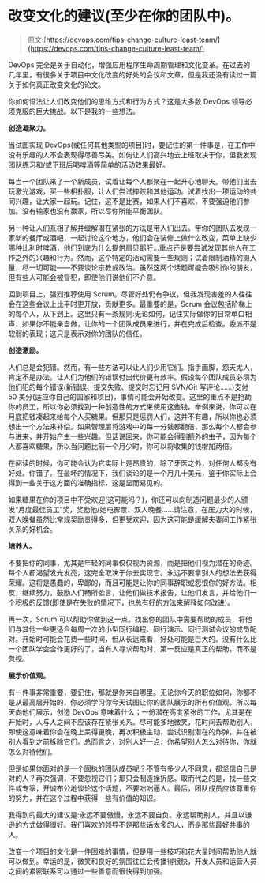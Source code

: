 # 改变文化的建议(至少在你的团队中)。

> 原文:[https://devops.com/tips-change-culture-least-team/](https://devops.com/tips-change-culture-least-team/)

DevOps 完全是关于自动化，增强应用程序生命周期管理和文化变革。在过去的几年里，有很多关于项目中文化改变的好处的会议和文章，但是我还没有读过一篇关于如何真正改变文化的论文。

你如何设法让人们改变他们的思维方式和行为方式？这是大多数 DevOps 领导必须克服的巨大挑战。以下是我的一些想法。

**创造凝聚力。**

当试图实现 DevOps(或任何其他类型的项目)时，要记住的第一件事是，在工作中没有乐趣的人不会表现得尽善尽美。如何让人们高兴地去上班取决于你，但我发现团队练习和/或下班后喝啤酒等简单的活动效果最好。

每当一个团队来了一个新成员，试着让每个人都聚在一起开心地聊天。带他们出去玩激光游戏，买一些相扑服，让人们尝试摔跤和其他运动。试着找出一项运动的共同兴趣，让大家一起玩。记住，这不是比赛，如果人们不喜欢，不要强迫他们参加。没有输家也没有赢家，所以尽你所能平衡团队。

另一种让人们互相了解并缓解潜在紧张的方法是带人们出去。带你的团队去发现一家新的餐厅或酒吧，一起讨论这个地方，他们会在装修上做什么改变，菜单上缺少哪种比利时啤酒，他们到底为什么提供扇贝鹅肝…重点还是要尝试发现其他人在工作之外的兴趣和行为。然而，这个特定的活动需要一些规则；试着限制酒精的摄入量，尽一切可能——不要谈论宗教或政治。虽然这两个话题可能会吸引你的朋友，但有些人可能会被冒犯，即使他们说他们不介意。

回到项目上，强烈推荐使用 Scrum。尽管好处仍有争议，但我发现害羞的人往往会在这些会议上比平时更开放，贡献更多。最重要的是，Scrum 会议包括阶梯上的每个人，从下到上。这里只有一条规则:无论如何，记住实际做你的日常单口相声，如果你不能亲自做，让你的一个团队成员来进行，并在完成后检查。委派不是软弱的表现；这只是表示对你的团队的信任。

**创造激励。**

人们总是会犯错。然而，有一些方法可以让人们少用它们。指手画脚，怨天尤人，肯定不是办法。让人们为他们的错误付出代价更有效率。假设每个团队成员必须为他们犯的每个错误(新错误、提交失败、提交时忘记用 SVN/Git 写评论……)支付 50 美分(适应你自己的国家和项目)，事情可能会开始改变。这里的重点不是抢劫你的员工，所以你必须找到一种创造性的方式来使用这些钱。举例来说，你可以在月底把钱凑起来给每个人买糖果。但那只是惩罚人们，这并不有趣，所以你也必须想出一个方法来补偿。如果管理层将游戏中的每一分钱都翻倍，那么每个人都会参与进来，并开始产生一些兴趣。但话说回来，你可能会得到额外的虫子，因为每个人都喜欢糖果，所以当问题比前一个月少时，你可以将收集的钱增加两倍。

在阅读的时候，你可能会认为它实际上是昂贵的，除了牙医之外，对任何人都没有好处。你错了。在最坏的情况下，我们谈论的是一个月几十美元，鉴于你实际上会得到一些关于这方面的准确指标，这是显而易见的。

如果糖果在你的项目中不受欢迎(这可能吗？)，你还可以向制造问题最少的人颁发“月度最佳员工”奖，奖励他/她电影票、双人晚餐……请注意，在压力大的时候，双人晚餐虽然比常规奖励贵得多，但更受欢迎，因为这可能是缓解夫妻间工作紧张关系的好机会。

**培养人。**

不要把你的同事，尤其是年轻的同事仅仅视为资源，而是把他们视为潜在的奇迹。每个人都渴望发光发亮，这完全取决于你去实现它。永远不要拿别人的想法去获得荣耀。这将是愚蠢的，卑鄙的，而且可能是让你的同事辞职或怨恨你的好方法。相反，继续努力，鼓励人们畅所欲言，让他们做技术报告，让他们发言，并给他们一个积极的反馈(即使是在失败的情况下，也总有好的方法来解释如何改进)。

再一次，Scrum 可以帮助你做到这一点。找出你的团队中需要帮助的成员，将他们与其他一些更适合每周一次的小型同行编程、同行演示、同行测试会议的成员配对。开始时可能会花费一些时间，但从长远来看，好处可能是巨大的。没有什么比一个团队学会合作更好的了，当有人寻求帮助时，第一反应是真正的帮助，而不是忽视。

**展示价值观。**

有一件事非常重要，要记住，那就是你来自哪里。无论你今天的职位如何，你都不是从最高层开始的，你必须学习你今天试图让你的团队展示的所有价值观。所以每天向他们展示，创造 DevOps 意味着什么；一份潜在高度紧张的工作，尤其是在开始时，人与人之间不应该存在紧张关系。尽可能多地微笑，花时间去帮助别人，即使这意味着你会在晚上呆得更晚，再次积极主动，尝试识别潜在的炸弹，并在被别人看到之前拆除它们。总而言之，对别人好一点，你希望别人怎么对待你，你就怎么对待他们。

但是如果你面对的是一个固执的团队成员呢？不管有多少人不同意，都坚信自己是对的人？再次强调，不要忽视它们；那只会制造挫折感。取而代之的是，找一些文件或专家，开诚布公地谈论这个话题，不要咄咄逼人。最后，团队成员应该尊重你的努力，并在这个过程中获得一些有价值的知识。

我得到的最大的建议是:永远不要傲慢，永远不要自负。永远帮助别人，并且以谦逊的方式做得很好。我们喜欢的领导不是那些话太多的人，而是那些最好共事的人。

改变一个项目的文化是一件困难的事情，但是用一些技巧和花大量时间帮助他人就可以做到。幸运的是，微笑和良好的氛围往往会传播得很快，开发人员和运营人员之间的紧密联系可以通过一些善意而很快得到加强。